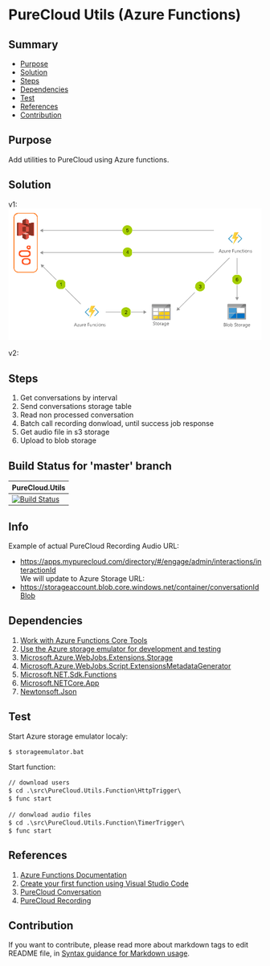 # PureCloud Utils (Azure Functions)

## Summary
* [Purpose](#purpose)
* [Solution](#solution)
* [Steps](#steps)
* [Dependencies](#dependencies)
* [Test](#test)
* [References](#references)
* [Contribution](#Contribution)

## Purpose
Add utilities to PureCloud using Azure functions.

## Solution
v1:
![Solution architecture](solution-architecture.png)

v2:

## Steps
1. Get conversations by interval
2. Send conversations storage table
3. Read non processed conversation
4. Batch call recording donwload, until success job response
5. Get audio file in s3 storage
6. Upload to blob storage

## Build Status for 'master' branch
| PureCloud.Utils |
| ------------- |
|[![Build Status](https://dev.azure.com/purecloud-utils/_apis/build/status/renanlq.purecloud-utils%20CI?branchName=master)](https://dev.azure.com/purecloud-utils/_build/latest?definitionId=305&branchName=master)

## Info
Example of actual PureCloud Recording Audio URL:  
* https://apps.mypurecloud.com/directory/#/engage/admin/interactions/interactionId  
We will update to Azure Storage URL:  
* https://storageaccount.blob.core.windows.net/container/conversationIdBlob

## Dependencies
1. [Work with Azure Functions Core Tools](https://docs.microsoft.com/en-us/azure/azure-functions/functions-run-local)
2. [Use the Azure storage emulator for development and testing](https://docs.microsoft.com/en-us/azure/storage/common/storage-use-emulator)
3. [Microsoft.Azure.WebJobs.Extensions.Storage](https://www.nuget.org/packages/Microsoft.Azure.WebJobs.Extensions.Storage)
4. [Microsoft.Azure.WebJobs.Script.ExtensionsMetadataGenerator](https://www.nuget.org/packages/Microsoft.Azure.WebJobs.Script.ExtensionsMetadataGenerator/)
5. [Microsoft.NET.Sdk.Functions](https://www.nuget.org/packages/Microsoft.NET.Sdk.Functions/)
6. [Microsoft.NETCore.App](https://www.nuget.org/packages/Microsoft.NETCore.App)
7. [Newtonsoft.Json](https://www.nuget.org/packages/Newtonsoft.Json/)

## Test
Start Azure storage emulator localy:
```
$ storageemulator.bat
```
Start function:
```
// download users
$ cd .\src\PureCloud.Utils.Function\HttpTrigger\
$ func start

// donwload audio files
$ cd .\src\PureCloud.Utils.Function\TimerTrigger\
$ func start
```

## References
1. [Azure Functions Documentation](https://docs.microsoft.com/en-us/azure/azure-functions/)
2. [Create your first function using Visual Studio Code](https://docs.microsoft.com/en-us/azure/azure-functions/functions-create-first-function-vs-code)
3. [PureCloud Conversation](https://developer.mypurecloud.com/api/rest/v2/conversations/)
4. [PureCloud Recording](https://developer.mypurecloud.com/api/rest/v2/recording/)

## Contribution
If you want to contribute, please read more about markdown tags to edit README file, in [Syntax guidance for Markdown usage](https://docs.microsoft.com/en-us/vsts/project/wiki/markdown-guidance?view=vsts).

